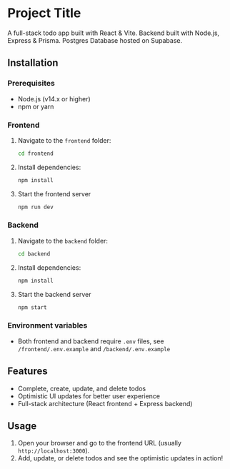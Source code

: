 # Project Title

A full-stack todo app built with React & Vite. Backend built with Node.js, Express & Prisma. Postgres Database hosted on Supabase.

## Installation

### Prerequisites

- Node.js (v14.x or higher)
- npm or yarn

### Frontend

1. Navigate to the `frontend` folder:
   ```sh
   cd frontend
   ```
2. Install dependencies:
   ```sh
   npm install
3. Start the frontend server
   ```sh
   npm run dev

### Backend

1. Navigate to the `backend` folder:
   ```sh
   cd backend
   ```
2. Install dependencies:
   ```sh
   npm install
3. Start the backend server
   ```sh
   npm start

### Environment variables

- Both frontend and backend require `.env` files, see `/frontend/.env.example` and `/backend/.env.example`

## Features

- Complete, create, update, and delete todos
- Optimistic UI updates for better user experience
- Full-stack architecture (React frontend + Express backend)

## Usage

1. Open your browser and go to the frontend URL (usually `http://localhost:3000`).
2. Add, update, or delete todos and see the optimistic updates in action!
